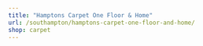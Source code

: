 ```yaml
---
title: "Hamptons Carpet One Floor & Home"
url: /southampton/hamptons-carpet-one-floor-and-home/
shop: carpet
---
```

